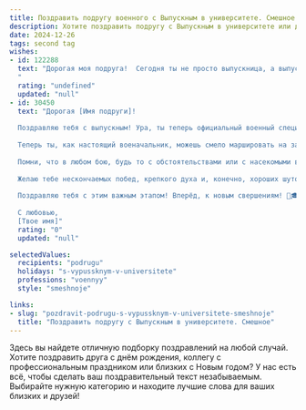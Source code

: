 ```yaml
---
title: Поздравить подругу военного с Выпускным в университете. Смешное
description: Хотите поздравить подругу с Выпускным в университете или другим праздником? Наш ИИ создаст незабываемое поздравление, а вы обязательно выделитесь среди других.  
date: 2024-12-26
tags: second tag
wishes:
- id: 122288
  text: "Дорогая моя подруга!  Сегодня ты не просто выпускница, а выпускница…  военная выпускница!  Представляешь, скоро ты будешь не только блистать на парадах, но и блистать на светских раутах, правда, вместо сапог – туфли (надеюсь, каблук не выше, чем у твоего командира!).  Поздравляю тебя с этим грандиозным событием!  Пусть твоя карьера будет стремительной, как взлет ракеты, а подчиненные – дисциплинированными, как… хорошо, пусть хотя бы вежливыми.  Желаю тебе море счастья, океан удачи и чтобы все приказы исполнялись мгновенно (кроме приказа \"Замуж!\", конечно, этот пусть исполнится тогда, когда ты сама захочешь!).  Ура!
  "
  rating: "undefined"
  updated: "null"
- id: 30450
  text: "Дорогая [Имя подруги]!
  
  Поздравляю тебя с выпускным! Ура, ты теперь официальный военный специалист! Впереди — жизнь на грани приключений, всего лишь с рюкзаком, картой и парой гранат в арсенале!
  
  Теперь ты, как настоящий военачальник, можешь смело маршировать на завтрак и командовать всеми в очереди за кофе. Не забудь только, что в гражданской жизни не стоит называть всех \"товарищами\" — это может быть неправильно понято на вечеринках!
  
  Помни, что в любом бою, будь то с обстоятельствами или с насекомыми в палатке, главное — это находить решение с юмором. А если что-то пойдет не так — всегда можно сослаться на \"выполнение задания\"!
  
  Желаю тебе нескончаемых побед, крепкого духа и, конечно, хороших шуток на службе. Пусть твоя жизнь будет наполнена яркими моментами, как парад в честь дня Победы!
  
  Поздравляю тебя с этим важным этапом! Вперёд, к новым свершениям! 💪🎓🎉
  
  С любовью,
  [Твое имя]"
  rating: "0"
  updated: "null"

selectedValues:
  recipients: "podrugu"
  holidays: "s-vypussknym-v-universitete"
  professions: "voennyy"
  style: "smeshnoje"

links:
- slug: "pozdravit-podrugu-s-vypussknym-v-universitete-smeshnoje"
  title: "Поздравить подругу с Выпускным в университете. Смешное"
---
```


Здесь вы найдете отличную подборку поздравлений на любой случай. 
Хотите поздравить друга с днём рождения, коллегу с профессиональным праздником или близких с Новым годом? У нас есть всё, чтобы сделать ваш поздравительный текст незабываемым. Выбирайте нужную категорию и находите лучшие слова для ваших близких и друзей!
